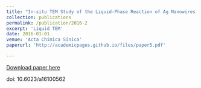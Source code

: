 ```yaml
---
title: "In-situ TEM Study of the Liquid-Phase Reaction of Ag Nanowires with a Sulfur Solution"
collection: publications
permalink: /publication/2016-2
excerpt: 'Liquid TEM'
date: 2016-01-01
venue: 'Acta Chimica Sinica'
paperurl: 'http://academicpages.github.io/files/paper5.pdf'

---
```



[Download paper here](http://academicpages.github.io/files/paper5.pdf)

doi: 10.6023/a16100562 
